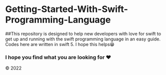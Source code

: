 # Getting-Started-With-Swift-Programming-Language

##This repository is designed to help new developers with love for swift to get up and running with the swift programming language in an easy guide. Codes here are written in swift 5. I hope this helps😁

 
 ### I hope you find what you are looking for :heart:
 
 &copy; 2022
